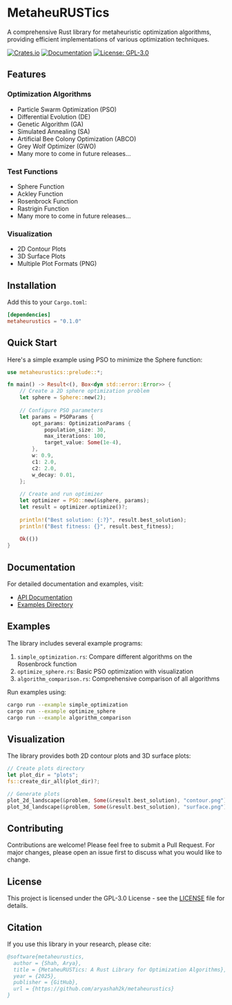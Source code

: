 # MetaheuRUSTics

A comprehensive Rust library for metaheuristic optimization algorithms, providing efficient implementations of various optimization techniques.

[![Crates.io](https://img.shields.io/crates/v/metaheurustics.svg)](https://crates.io/crates/metaheurustics)
[![Documentation](https://docs.rs/metaheurustics/badge.svg)](https://docs.rs/metaheurustics)
[![License: GPL-3.0](https://img.shields.io/badge/License-GPL%203.0-blue.svg)](https://www.gnu.org/licenses/gpl-3.0)

## Features

### Optimization Algorithms
- Particle Swarm Optimization (PSO)
- Differential Evolution (DE)
- Genetic Algorithm (GA)
- Simulated Annealing (SA)
- Artificial Bee Colony Optimization (ABCO)
- Grey Wolf Optimizer (GWO)
- Many more to come in future releases...

### Test Functions
- Sphere Function
- Ackley Function
- Rosenbrock Function
- Rastrigin Function
- Many more to come in future releases...

### Visualization
- 2D Contour Plots
- 3D Surface Plots
- Multiple Plot Formats (PNG)

## Installation

Add this to your `Cargo.toml`:

```toml
[dependencies]
metaheurustics = "0.1.0"
```

## Quick Start

Here's a simple example using PSO to minimize the Sphere function:

```rust
use metaheurustics::prelude::*;

fn main() -> Result<(), Box<dyn std::error::Error>> {
    // Create a 2D sphere optimization problem
    let sphere = Sphere::new(2);
    
    // Configure PSO parameters
    let params = PSOParams {
        opt_params: OptimizationParams {
            population_size: 30,
            max_iterations: 100,
            target_value: Some(1e-4),
        },
        w: 0.9,
        c1: 2.0,
        c2: 2.0,
        w_decay: 0.01,
    };
    
    // Create and run optimizer
    let optimizer = PSO::new(&sphere, params);
    let result = optimizer.optimize()?;
    
    println!("Best solution: {:?}", result.best_solution);
    println!("Best fitness: {}", result.best_fitness);
    
    Ok(())
}
```

## Documentation

For detailed documentation and examples, visit:
- [API Documentation](https://docs.rs/metaheurustics)
- [Examples Directory](https://github.com/aryashah2k/metaheurustics/tree/main/examples)

## Examples

The library includes several example programs:
1. `simple_optimization.rs`: Compare different algorithms on the Rosenbrock function
2. `optimize_sphere.rs`: Basic PSO optimization with visualization
3. `algorithm_comparison.rs`: Comprehensive comparison of all algorithms

Run examples using:
```bash
cargo run --example simple_optimization
cargo run --example optimize_sphere
cargo run --example algorithm_comparison
```

## Visualization

The library provides both 2D contour plots and 3D surface plots:
```rust
// Create plots directory
let plot_dir = "plots";
fs::create_dir_all(plot_dir)?;

// Generate plots
plot_2d_landscape(&problem, Some(&result.best_solution), "contour.png")?;
plot_3d_landscape(&problem, Some(&result.best_solution), "surface.png")?;
```

## Contributing

Contributions are welcome! Please feel free to submit a Pull Request. For major changes, please open an issue first to discuss what you would like to change.

## License

This project is licensed under the GPL-3.0 License - see the [LICENSE](LICENSE) file for details.

## Citation

If you use this library in your research, please cite:
```bibtex
@software{metaheurustics,
  author = {Shah, Arya},
  title = {MetaheuRUSTics: A Rust Library for Optimization Algorithms},
  year = {2025},
  publisher = {GitHub},
  url = {https://github.com/aryashah2k/metaheurustics}
}
